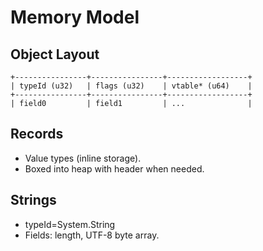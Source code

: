 # Memory Model

## Object Layout
```
+----------------+----------------+------------------+
| typeId (u32)   | flags (u32)    | vtable* (u64)    |
+----------------+----------------+------------------+
| field0         | field1         | ...              |
```

## Records
- Value types (inline storage).
- Boxed into heap with header when needed.

## Strings
- typeId=System.String
- Fields: length, UTF-8 byte array.
